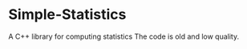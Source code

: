 Simple-Statistics
=================

A C++ library for computing statistics
The code is old and low quality.
